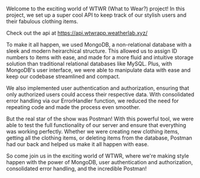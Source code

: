 Welcome to the exciting world of WTWR (What to Wear?) project! In this project, we set up a super cool API to keep track of our stylish users and their fabulous clothing items.

Check out the api at https://api.wtwrapp.weatherlab.xyz/

To make it all happen, we used MongoDB, a non-relational database with a sleek and modern heirarchical structure. This allowed us to assign ID numbers to items with ease, and made for a more fluid and intuitive storage solution than traditional relational databases like MySQL. Plus, with MongoDB's user interface, we were able to manipulate data with ease and keep our codebase streamlined and compact.

We also implemented user authentication and authorization, ensuring that only authorized users could access their respective data. With consolidated error handling via our ErrorHandler function, we reduced the need for repeating code and made the process even smoother.

But the real star of the show was Postman! With this powerful tool, we were able to test the full functionality of our server and ensure that everything was working perfectly. Whether we were creating new clothing items, getting all the clothing items, or deleting items from the database, Postman had our back and helped us make it all happen with ease.

So come join us in the exciting world of WTWR, where we're making style happen with the power of MongoDB, user authentication and authorization, consolidated error handling, and the incredible Postman!
